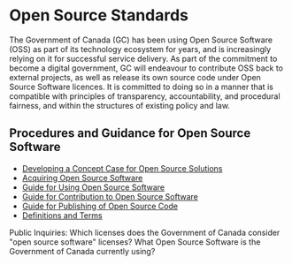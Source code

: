 # Open Source Standards

The Government of Canada (GC) has been using Open Source Software (OSS) as part of its technology ecosystem for years, and is increasingly relying on it for successful service delivery.
As part of the commitment to become a digital government, GC will endeavour to contribute OSS back to external projects, as well as release its own source code under Open Source Software licences.
It is committed to doing so in a manner that is compatible with principles of transparency, accountability, and procedural fairness, and within the structures of existing policy and law.

## Procedures and Guidance for Open Source Software

- [Developing a Concept Case for Open Source Solutions](guides/importance-of-concept-case.md)
- [Acquiring Open Source Software](guides/guide-for-acquisition.md)
- [Guide for Using Open Source Software](guides/using-open-source-software.md)
- [Guide for Contribution to Open Source Software](guides/contributing-to-open-source-software.md)
- [Guide for Publishing of Open Source Code](guides/publishing-open-source-code.md)
- [Definitions and Terms](guides/definitions.md)

Public Inquiries: 
Which licenses does the Government of Canada consider "open source software" licenses?
What Open Source Software is the Government of Canada currently using?
